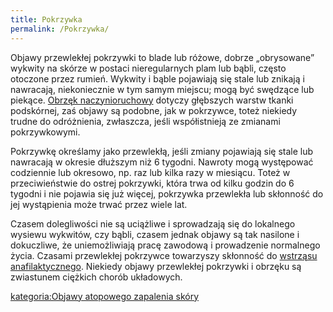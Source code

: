 ```yaml
---
title: Pokrzywka
permalink: /Pokrzywka/
---
```


Objawy przewlekłej pokrzywki to blade lub różowe, dobrze „obrysowane” wykwity na skórze w postaci nieregularnych plam lub bąbli, często otoczone przez rumień. Wykwity i bąble pojawiają się stale lub znikają i nawracają, niekoniecznie w tym samym miejscu; mogą być swędzące lub piekące. [Obrzęk naczynioruchowy](/Obrzęk_naczynioruchowy "wikilink") dotyczy głębszych warstw tkanki podskórnej, zaś objawy są podobne, jak w pokrzywce, toteż niekiedy trudne do odróżnienia, zwłaszcza, jeśli współistnieją ze zmianami pokrzywkowymi.

Pokrzywkę określamy jako przewlekłą, jeśli zmiany pojawiają się stale lub nawracają w okresie dłuższym niż 6 tygodni. Nawroty mogą występować codziennie lub okresowo, np. raz lub kilka razy w miesiącu. Toteż w przeciwieństwie do ostrej pokrzywki, która trwa od kilku godzin do 6 tygodni i nie pojawia się już więcej, pokrzywka przewlekła lub skłonność do jej wystąpienia może trwać przez wiele lat.

Czasem dolegliwości nie są uciążliwe i sprowadzają się do lokalnego wysiewu wykwitów, czy bąbli, czasem jednak objawy są tak nasilone i dokuczliwe, że uniemożliwiają pracę zawodową i prowadzenie normalnego życia. Czasami przewlekłej pokrzywce towarzyszy skłonność do [wstrząsu anafilaktycznego](/wstrząs_anafilaktyczny "wikilink"). Niekiedy objawy przewlekłej pokrzywki i obrzęku są zwiastunem ciężkich chorób układowych.

[kategoria:Objawy atopowego zapalenia skóry](/kategoria:Objawy_atopowego_zapalenia_skóry "wikilink")